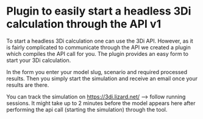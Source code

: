 # Plugin to easily start a headless 3Di calculation through the API v1  

To start a headless 3Di calculation one can use the 3Di API. However, as it is fairly complicated to communicate through the API we created a plugin which compiles the API call for you. The plugin provides an easy form to start your 3Di calculation.

In the form you enter your model slug, scenario and required processed results. Then you simply start the simulation and receive an email once your results are there.

You can track the simulation on https://3di.lizard.net/ --> follow running sessions. It might take up to 2 minutes before the model appears here after performing the api call (starting the simulation) through the tool.
